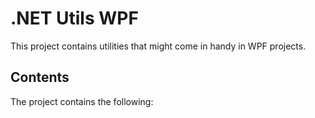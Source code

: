 ﻿# .NET Utils WPF

This project contains utilities that might come in handy in WPF projects.

## Contents

The project contains the following:
